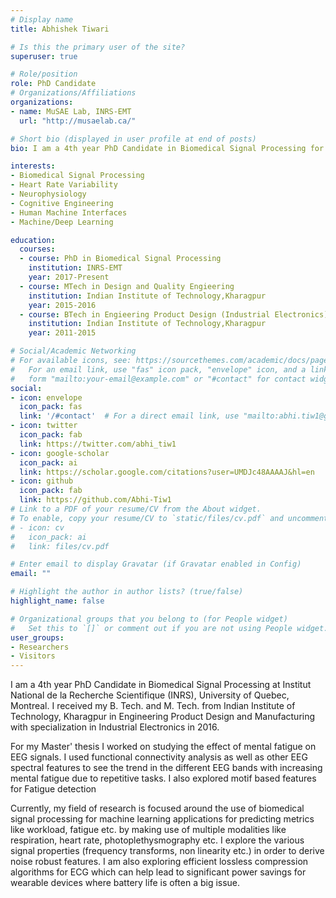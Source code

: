 ```yaml
---
# Display name
title: Abhishek Tiwari

# Is this the primary user of the site?
superuser: true

# Role/position
role: PhD Candidate
# Organizations/Affiliations
organizations:
- name: MuSAE Lab, INRS-EMT
  url: "http://musaelab.ca/"

# Short bio (displayed in user profile at end of posts)
bio: I am a 4th year PhD Candidate in Biomedical Signal Processing for wearble devices at Institut National de la Recherche Scientifique (INRS), University of Quebec, Montreal. 

interests:
- Biomedical Signal Processing
- Heart Rate Variability
- Neurophysiology
- Cognitive Engineering
- Human Machine Interfaces
- Machine/Deep Learning

education:
  courses:
  - course: PhD in Biomedical Signal Processing
    institution: INRS-EMT
    year: 2017-Present
  - course: MTech in Design and Quality Engieering
    institution: Indian Institute of Technology,Kharagpur
    year: 2015-2016
  - course: BTech in Engieering Product Design (Industrial Electronics)
    institution: Indian Institute of Technology,Kharagpur
    year: 2011-2015

# Social/Academic Networking
# For available icons, see: https://sourcethemes.com/academic/docs/page-builder/#icons
#   For an email link, use "fas" icon pack, "envelope" icon, and a link in the
#   form "mailto:your-email@example.com" or "#contact" for contact widget.
social:
- icon: envelope
  icon_pack: fas
  link: '/#contact'  # For a direct email link, use "mailto:abhi.tiw1@gmail.com".
- icon: twitter
  icon_pack: fab
  link: https://twitter.com/abhi_tiw1
- icon: google-scholar
  icon_pack: ai
  link: https://scholar.google.com/citations?user=UMDJc48AAAAJ&hl=en
- icon: github
  icon_pack: fab
  link: https://github.com/Abhi-Tiw1
# Link to a PDF of your resume/CV from the About widget.
# To enable, copy your resume/CV to `static/files/cv.pdf` and uncomment the lines below.
# - icon: cv
#   icon_pack: ai
#   link: files/cv.pdf

# Enter email to display Gravatar (if Gravatar enabled in Config)
email: ""

# Highlight the author in author lists? (true/false)
highlight_name: false

# Organizational groups that you belong to (for People widget)
#   Set this to `[]` or comment out if you are not using People widget.
user_groups:
- Researchers
- Visitors
---
```


I am a 4th year PhD Candidate in Biomedical Signal Processing at Institut National de la Recherche Scientifique (INRS), University of Quebec, Montreal.  I received my B. Tech. and M. Tech. from Indian Institute of Technology, Kharagpur in  Engineering Product Design and Manufacturing with specialization in Industrial Electronics in 2016. 

For my Master' thesis I worked on studying the effect of mental fatigue on EEG signals. I used functional connectivity analysis as well as other EEG spectral features to see the trend in the different EEG bands with increasing mental fatigue due to repetitive tasks. I also explored motif based features for Fatigue detection 

Currently, my field of research is focused around the use of biomedical signal processing for machine learning applications for predicting metrics like workload, fatigue etc. by making use of multiple modalities like respiration, heart rate, photoplethysmography etc. I explore the various signal properties (frequency transforms, non linearity etc.) in order to derive noise robust features. I am also exploring efficient lossless compression algorithms for ECG which can help lead to significant power savings for wearable devices where battery life is often a  big issue.
